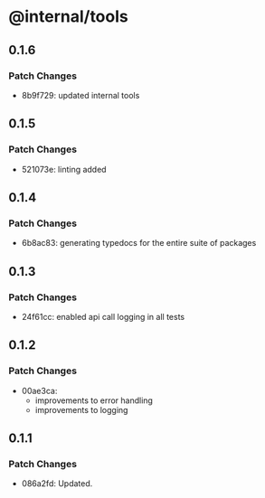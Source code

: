 # @internal/tools

## 0.1.6

### Patch Changes

- 8b9f729: updated internal tools

## 0.1.5

### Patch Changes

- 521073e: linting added

## 0.1.4

### Patch Changes

- 6b8ac83: generating typedocs for the entire suite of packages

## 0.1.3

### Patch Changes

- 24f61cc: enabled api call logging in all tests

## 0.1.2

### Patch Changes

- 00ae3ca:
  - improvements to error handling
  - improvements to logging

## 0.1.1

### Patch Changes

- 086a2fd: Updated.
